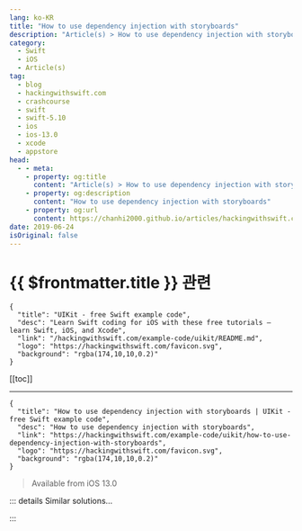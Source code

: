 ```yaml
---
lang: ko-KR
title: "How to use dependency injection with storyboards"
description: "Article(s) > How to use dependency injection with storyboards"
category:
  - Swift
  - iOS
  - Article(s)
tag: 
  - blog
  - hackingwithswift.com
  - crashcourse
  - swift
  - swift-5.10
  - ios
  - ios-13.0
  - xcode
  - appstore
head:
  - - meta:
    - property: og:title
      content: "Article(s) > How to use dependency injection with storyboards"
    - property: og:description
      content: "How to use dependency injection with storyboards"
    - property: og:url
      content: https://chanhi2000.github.io/articles/hackingwithswift.com/example-code/uikit/how-to-use-dependency-injection-with-storyboards.html
date: 2019-06-24
isOriginal: false
---
```


# {{ $frontmatter.title }} 관련

```component VPCard
{
  "title": "UIKit - free Swift example code",
  "desc": "Learn Swift coding for iOS with these free tutorials – learn Swift, iOS, and Xcode",
  "link": "/hackingwithswift.com/example-code/uikit/README.md",
  "logo": "https://hackingwithswift.com/favicon.svg",
  "background": "rgba(174,10,10,0.2)"
}
```

[[toc]]

---

```component VPCard
{
  "title": "How to use dependency injection with storyboards | UIKit - free Swift example code",
  "desc": "How to use dependency injection with storyboards",
  "link": "https://hackingwithswift.com/example-code/uikit/how-to-use-dependency-injection-with-storyboards",
  "logo": "https://hackingwithswift.com/favicon.svg",
  "background": "rgba(174,10,10,0.2)"
}
```

> Available from iOS 13.0

<!-- TODO: 작성 -->

<!--
Dependency injection is a fancy name for a simple thing: when we create an object in our app, we want to provide it with all the data it needs to work. Before iOS 13 this wasn’t possible when using storyboards, which meant we ended up with properties that were optional or implicitly unwrapped, even though we knew we’d be setting them immediately.

So, we used to write code like this:

```swift
// A view controller that we want to present with some data
class EditUserViewController: UIViewController {
    var selectedUser: User?
    // ...
}

// Our root view controller that wants to create, configure, and present an EditUserViewController
class MainViewController {
    // ...

    func show(user: User) {
        // attempt to load our view controller from the storyboard
        guard let vc = storyboard?.instantiateViewController(withIdentifier: "EditUser") as? EditUserViewController else {
            fatalError("Failed to load EditUserViewController from storyboard.")
        }

        // configure its only property
        vc.selectedUser = user

        // display it
        navigationController?.pushViewController(vc, animated: true)
    }
}
```

Having optionals in here was unavoidable because we had to let the storyboard handle initializing the view controller, but it adds all sorts of complexity – we can set that value to `nil` by accident, we can forget to set it at all, and we need to unwrap it as needed.

From iOS 13.0 and later there’s a better solution: a new method on `UIStoryboard` called `instantiateViewController(identifier:creator:)`, which lets us determine how to create and configure our view controllers.

So, we could rewrite `EditUserViewController` to this:

```swift
class EditUserViewController: UIViewController {
    var selectedUser: User

    init?(coder: NSCoder, selectedUser: User) {
        self.selectedUser = selectedUser
        super.init(coder: coder)
    }

    required init?(coder: NSCoder) {
        fatalError("You must create this view controller with a user.")
    }

    // ...
}
```

That makes `selectedUser` non-optional, but also added two custom initializers: one with an `NSCoder` and a `User`, and one just with an `NSCoder`. The second one now uses `fatalError()` to make it clear that creating an `EditUserViewController` without a user isn’t allowed.

With that custom initializer in place we can now update `MainViewController` so that it initializes our `EditUserViewController` correctly:

```swift
func show(user: User) {
    guard let vc = storyboard?.instantiateViewController(identifier: "EditUser", creator: { coder in
        return EditUserViewController(coder: coder, selectedUser: user)
    }) else {
        fatalError("Failed to load EditUserViewController from storyboard.")
    }

    navigationController?.pushViewController(vc, animated: true)
}
```

What’s really changing here is that we’re now handed the `NSCoder` instance that can create our view controller, and we can use that however we want – including alongside other properties we want to inject. However, it means more places where we can remove optionality from properties, which is always welcome.
-->

::: details Similar solutions…

<!--
/example-code/xcode/how-to-use-storyboard-references-to-simplify-your-storyboards">How to use storyboard references to simplify your storyboards 
/quick-start/swiftui/swiftui-vs-interface-builder-and-storyboards">SwiftUI vs Interface Builder and storyboards 
/example-code/uikit/how-to-add-a-button-to-a-navigation-bar-using-storyboards">How to add a button to a navigation bar using storyboards 
/quick-start/swiftui/whats-the-difference-between-observedobject-state-and-environmentobject">What’s the difference between @ObservedObject, @State, and @EnvironmentObject? 
/quick-start/swiftui/swiftui-tips-and-tricks">SwiftUI tips and tricks</a>
-->

:::


